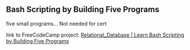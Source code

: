 ## Bash Scripting by Building Five Programs

five small programs... Not needed for cert

link to FreeCodeCamp project: [Relational_Database | Learn Bash Scripting by Building Five Programs](https://www.freecodecamp.org/learn/relational-database/learn-bash-scripting-by-building-five-programs/build-five-programs)